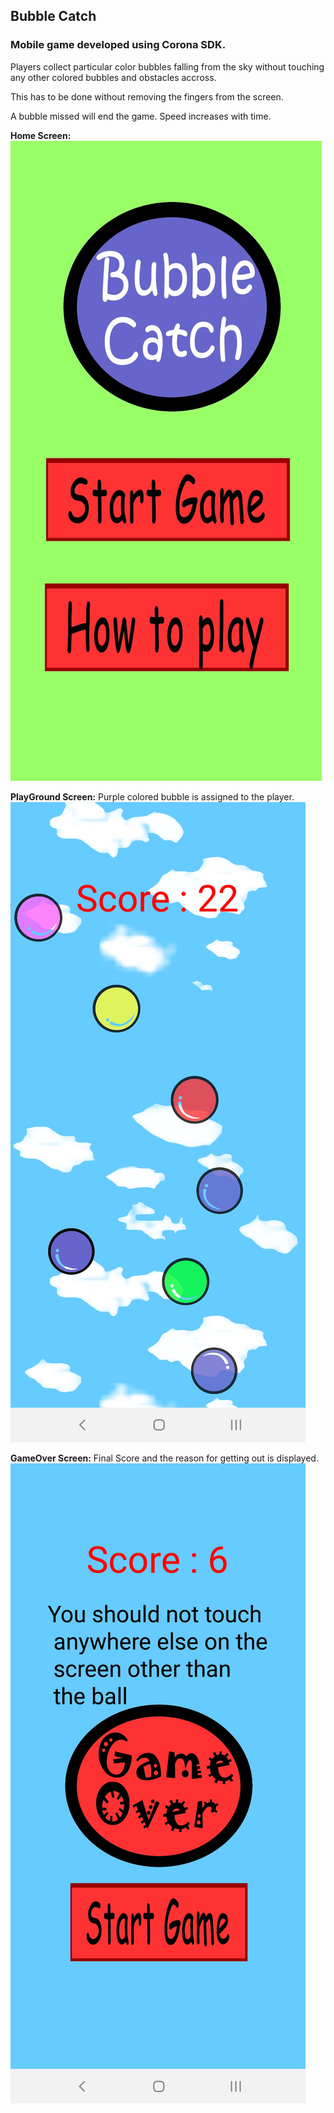 ## Bubble Catch
### Mobile game developed using Corona SDK.
Players collect particular color bubbles falling from the sky without touching any other colored bubbles and obstacles accross. 

This has to be done without removing the fingers from the screen. 

A bubble missed will end the game. Speed increases with time.

__Home Screen:__
![Home Screen](screenshots/welcome.jpg)

__PlayGround Screen:__
Purple colored bubble is assigned to the player.
![PlayGround Screen](screenshots/playground.jpg)

__GameOver Screen:__
Final Score and the reason for getting out is displayed. 
![GameOver Screen](screenshots/endgame.jpg)